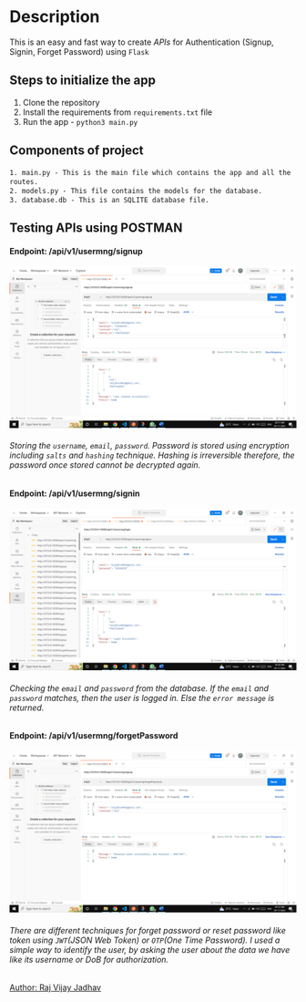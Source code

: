# Description

This is an easy and fast way to create _APIs_ for Authentication (Signup, Signin, Forget Password) using `Flask`

## Steps to initialize the app

1. Clone the repository
2. Install the requirements from `requirements.txt` file
3. Run the app - `python3 main.py`

## Components of project

    1. main.py - This is the main file which contains the app and all the routes.
    2. models.py - This file contains the models for the database.
    3. database.db - This is an SQLITE database file.

## Testing APIs using POSTMAN

#### Endpoint: /api/v1/usermng/signup

![image](<./Screenshot%20(1).png>)

###### Storing the `username`, `email`, `password`. Password is stored using encryption including `salts` and `hashing` technique. Hashing is irreversible therefore, the password once stored cannot be decrypted again.

#### Endpoint: /api/v1/usermng/signin

![image](<./Screenshot%20(2).png>)

###### Checking the `email` and `password` from the database. If the `email` and `password` matches, then the user is logged in. Else the `error message` is returned.

#### Endpoint: /api/v1/usermng/forgetPassword

![image](<./Screenshot%20(3).png>)

###### There are different techniques for forget password or reset password like token using `JWT`(JSON Web Token) or `OTP`(One Time Password). I used a simple way to identify the user, by asking the user about the data we have like its username or DoB for authorization.

<a href="https://www.github.com/FrozenSamurai">Author: Raj Vijay Jadhav</a>
